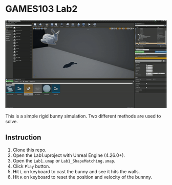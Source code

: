 # GAMES103 Lab2
![SampelScene](./img/rigid_bunny.gif)

This is a simple rigid bunny simulation. Two different methods are used to solve.
## Instruction
1. Clone this repo.
2. Open the Lab1.uproject with Unreal Engine (4.26.0+).
3. Open the ```Lab1.umap``` or ```Lab1_ShapeMatching.umap```.
4. Click ```Play``` button.
5. Hit ```L``` on keyboard to cast the bunny and see it hits the walls.
6. Hit ```R``` on keyboard to reset the position and velocity of the bunnny.